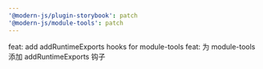 ```yaml
---
'@modern-js/plugin-storybook': patch
'@modern-js/module-tools': patch
---
```


feat: add addRuntimeExports hooks for module-tools
feat: 为 module-tools 添加 addRuntimeExports 钩子
